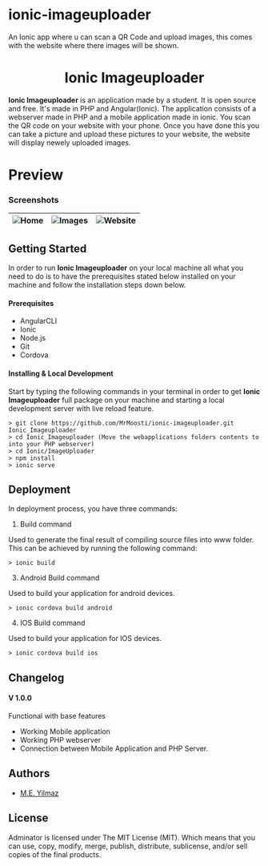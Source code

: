 # ionic-imageuploader
An Ionic app where u can scan a QR Code and upload images, this comes with the website where there images will be shown.

<h1  align="center">Ionic Imageuploader</h1>

**Ionic Imageuploader** is an application made by a student. It is open source and free. It's made in PHP and Angular(Ionic). The application consists of a webserver made in PHP and a mobile application made in ionic. You scan the QR code on your website with your phone. Once you have done this you can take a picture and upload these pictures to your website, the website will display newely uploaded images.

# Preview

### Screenshots

| ![Home](https://i.imgur.com/q3EMxYO.png) | ![Images](https://i.imgur.com/x5hEmn4.png) | ![Website](https://i.imgur.com/SjiL3tb.png) |
| ---------------------------------------- | ----------------------------------------------- | --------------------------------------- |


## Getting Started

In order to run **Ionic Imageuploader** on your local machine all what you need to do is to have the prerequisites stated below installed on your machine and follow the installation steps down below.

#### Prerequisites

- AngularCLI
- Ionic
- Node.js
- Git
- Cordova

#### Installing & Local Development

Start by typing the following commands in your terminal in order to get **Ionic Imageuploader** full package on your machine and starting a local development server with live reload feature.

```
> git clone https://github.com/MrMoosti/ionic-imageuploader.git Ionic_Imageuploader
> cd Ionic_Imageuploader (Move the webapplications folders contents to into your PHP webserver)
> cd Ionic/ImageUploader
> npm install
> ionic serve
```

## Deployment

In deployment process, you have three commands:

1. Build command

Used to generate the final result of compiling source files into www folder. This can be achieved by running the following command:

```
> ionic build
```

3. Android Build command

Used to build your application for android devices.

```
> ionic cordova build android
```

4. IOS Build command

Used to build your application for IOS devices.

```
> ionic cordova build ios
```

## Changelog

#### V 1.0.0

Functional with base features

- Working Mobile application
- Working PHP webserver
- Connection between Mobile Application and PHP Server.

## Authors

- [M.E. Yilmaz](https://www.meyilmaz.com)

## License

Adminator is licensed under The MIT License (MIT). Which means that you can use, copy, modify, merge, publish, distribute, sublicense, and/or sell copies of the final products.
